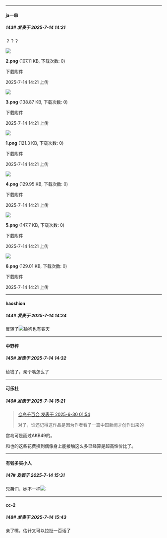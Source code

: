 ﻿
*****

####  ja一串  
##### 143#       发表于 2025-7-14 14:21

？？？

<img src="https://img.stage1st.com/forum/202507/14/142131uzjgjhbpjiag7jhh.png" referrerpolicy="no-referrer">

<strong>2.png</strong> (107.11 KB, 下载次数: 0)

下载附件

2025-7-14 14:21 上传

<img src="https://img.stage1st.com/forum/202507/14/142131gd23wu74npbgdnbs.png" referrerpolicy="no-referrer">

<strong>3.png</strong> (138.87 KB, 下载次数: 0)

下载附件

2025-7-14 14:21 上传

<img src="https://img.stage1st.com/forum/202507/14/142131xczisrpdzdk75pfu.png" referrerpolicy="no-referrer">

<strong>1.png</strong> (121.3 KB, 下载次数: 0)

下载附件

2025-7-14 14:21 上传

<img src="https://img.stage1st.com/forum/202507/14/142132jhhw26u11kcuwsno.png" referrerpolicy="no-referrer">

<strong>4.png</strong> (129.95 KB, 下载次数: 0)

下载附件

2025-7-14 14:21 上传

<img src="https://img.stage1st.com/forum/202507/14/142132w55wlntt5pq1w5l4.png" referrerpolicy="no-referrer">

<strong>5.png</strong> (147.7 KB, 下载次数: 0)

下载附件

2025-7-14 14:21 上传

<img src="https://img.stage1st.com/forum/202507/14/142132b5o8aa9r51a5pcs1.png" referrerpolicy="no-referrer">

<strong>6.png</strong> (129.01 KB, 下载次数: 0)

下载附件

2025-7-14 14:21 上传


*****

####  haoshion  
##### 144#       发表于 2025-7-14 14:24

反转了<img src="https://static.stage1st.com/image/smiley/face2017/037.png" referrerpolicy="no-referrer">舔狗也有春天


*****

####  中野梓  
##### 145#       发表于 2025-7-14 14:32

给钱了，亲个嘴怎么了


*****

####  可乐杜  
##### 146#       发表于 2025-7-14 15:21

<blockquote><a href="httphttps://stage1st.com/2b/forum.php?mod=redirect&amp;goto=findpost&amp;pid=68020541&amp;ptid=2253852" target="_blank">仓岛千百合 发表于 2025-6-30 01:54</a>

对了，谁还记得这作品是因为作者看了一篇中国新闻才创作出来的</blockquote>
宫岛可是画过AKB49的。

和也的这些花费换到偶像身上能接触这么多已经算是超高性价比了。


*****

####  有钱多买小人  
##### 147#       发表于 2025-7-14 15:31

兄弟们，她不一样<img src="https://static.stage1st.com/image/smiley/face2017/049.png" referrerpolicy="no-referrer">


*****

####  cc-2  
##### 148#       发表于 2025-7-14 15:43

亲了嘴，估计又可以拉扯一百话了

